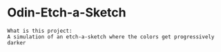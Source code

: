 # Odin-Etch-a-Sketch

    What is this project:
    A simulation of an etch-a-sketch where the colors get progressively darker

    
    